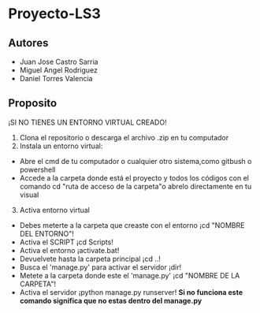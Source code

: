 # Proyecto-LS3

## Autores
  - Juan Jose Castro Sarria
  - Miguel Angel Rodriguez
  - Daniel Torres Valencia

## Proposito


¡SI NO TIENES UN ENTORNO VIRTUAL CREADO!
1. Clona el repositorio o descarga el archivo .zip en tu computador
2. Instala un entorno virtual:
  - Abre el cmd de tu computador o cualquier otro sistema,como gitbush o powershell
  - Accede a la carpeta donde está el proyecto y todos los códigos con el comando cd "ruta de acceso de la carpeta"o abrelo directamente en tu visual
3.  Activa entorno virtual
  - Debes meterte a la carpeta que creaste con el entorno ¡cd "NOMBRE DEL ENTORNO"!
  - Activa el SCRIPT ¡cd Scripts!
  - Activa el entorno ¡activate.bat!
  - Devuelvete hasta la carpeta principal ¡cd ..!
  - Busca el 'manage.py' para activar el servidor ¡dir!
  - Metete a la carpeta donde este el 'manage.py' ¡cd "NOMBRE DE LA CARPETA"!
  - Activa el servidor ¡python manage.py runserver! **Si no funciona este comando significa que no estas dentro del manage.py**
